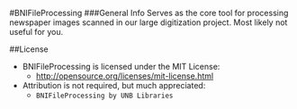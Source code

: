#BNIFileProcessing
###General Info
Serves as the core tool for processing newspaper images scanned in our large digitization project. Most likely not useful for you.

##License
- BNIFileProcessing is licensed under the MIT License:
  - http://opensource.org/licenses/mit-license.html
- Attribution is not required, but much appreciated:
  - `BNIFileProcessing by UNB Libraries`

